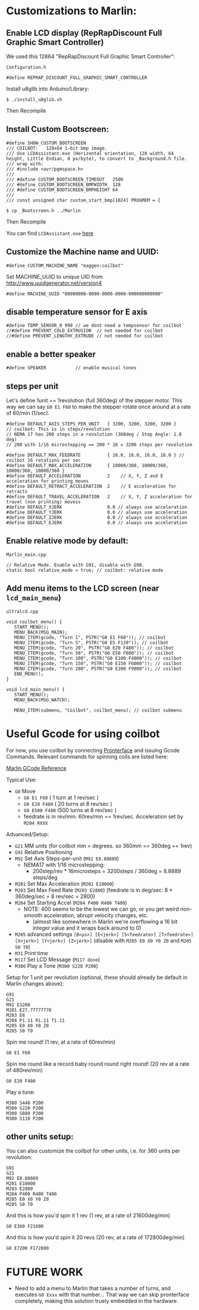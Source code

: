 
# Customizations to Marlin:

## Enable LCD display (RepRapDiscount Full Graphic Smart Controller)
We used this 12864 "RepRapDiscount Full Graphic Smart Controller":

`Configuration.h`
```
#define REPRAP_DISCOUNT_FULL_GRAPHIC_SMART_CONTROLLER
```
Install u8glib into Arduino/Library:
```
$ ./install_u8glib.sh
```
Then Recompile

## Install Custom Bootscreen:
```
#define SHOW_CUSTOM_BOOTSCREEN
/// COILBOT:   128x64 1-bit bmp image.
/// Use LCDAssistant.exe (Horizontal orientation, 128 width, 64 height, Little Endian, 8 px/byte), to convert to _Background.h file.
/// wrap with:
/// #include <avr/pgmspace.h>
///
/// #define CUSTOM_BOOTSCREEN_TIMEOUT   2500
/// #define CUSTOM_BOOTSCREEN_BMPWIDTH  128
/// #define CUSTOM_BOOTSCREEN_BMPHEIGHT 64
///
/// const unsigned char custom_start_bmp[1024] PROGMEM = {
```
```
$ cp _Bootscreen.h ../Marlin
```
Then Recompile

You can find `LCDAssistant.exe` [here](http://en.radzio.dxp.pl/bitmap_converter/)

## Customize the Machine name and UUID:
```
#define CUSTOM_MACHINE_NAME "maggen:coilbot"
```
Set MACHINE_UUID to unique UID from http://www.uuidgenerator.net/version4
```
#define MACHINE_UUID "00000000-0000-0000-0000-000000000000"
```

## disable temperature sensor for E axis
```
#define TEMP_SENSOR_0 998 // we dont need a tempsensor for coilbot`
//#define PREVENT_COLD_EXTRUSION  // not needed for coilbot
//#define PREVENT_LENGTHY_EXTRUDE // not needed for coilbot
```

## enable a better speaker
```
#define SPEAKER           // enable musical tones
```

## steps per unit
Let's define 1unit == 1revolution (full 360deg) of the stepper motor.
This way we can say `G0 E1 F60` to make the stepper rotate once around at a rate of 60/min (1/sec).
```
#define DEFAULT_AXIS_STEPS_PER_UNIT   { 3200, 3200, 3200, 3200 }
// coilbot: This is in steps/revolution
// NEMA 17 has 200 steps in a revolution (360deg / Step Angle: 1.8 deg)
// 200 with 1/16 microstepping == 200 * 16 = 3200 steps per revolution

#define DEFAULT_MAX_FEEDRATE          { 16.0, 16.0, 16.0, 16.0 } // coilbot 16 rotations per sec
#define DEFAULT_MAX_ACCELERATION      { 10000/360, 10000/360, 10000/360, 10000/360 }
#define DEFAULT_ACCELERATION          2    // X, Y, Z and E acceleration for printing moves
#define DEFAULT_RETRACT_ACCELERATION  2    // E acceleration for retracts
#define DEFAULT_TRAVEL_ACCELERATION   2    // X, Y, Z acceleration for travel (non printing) movess
#define DEFAULT_XJERK                 0.0 // always use acceleration
#define DEFAULT_YJERK                 0.0 // always use acceleration
#define DEFAULT_ZJERK                 0.0 // always use acceleration
#define DEFAULT_EJERK                 0.0 // always use acceleration
```

## Enable relative mode by default:
`Marlin_main.cpp`
```
// Relative Mode. Enable with G91, disable with G90.
static bool relative_mode = true; // coilbot: relative mode
```

## Add menu items to the LCD screen (near `lcd_main_menu`)
`ultralcd.cpp`
```
void coilbot_menu() {
   START_MENU();
   MENU_BACK(MSG_MAIN);
   MENU_ITEM(gcode, "Turn 1", PSTR("G0 E1 F60")); // coilbot
   MENU_ITEM(gcode, "Turn 5", PSTR("G0 E5 F120")); // coilbot
   MENU_ITEM(gcode, "Turn 20", PSTR("G0 E20 F480")); // coilbot
   MENU_ITEM(gcode, "Turn 50", PSTR("G0 E50 F600")); // coilbot
   MENU_ITEM(gcode, "Turn 100", PSTR("G0 E100 F4000")); // coilbot
   MENU_ITEM(gcode, "Turn 150", PSTR("G0 E150 F6000")); // coilbot
   MENU_ITEM(gcode, "Turn 200", PSTR("G0 E200 F9000")); // coilbot
   END_MENU();
}

void lcd_main_menu() {
   START_MENU();
   MENU_BACK(MSG_WATCH);

   MENU_ITEM(submenu, "Coilbot", coilbot_menu); // coilbot submenu
```

# Useful Gcode for using coilbot
For now, you use coilbot by connecting [Pronterface](http://www.pronterface.com/) and issuing Gcode Commands.
Relevant commands for spinning coils are listed here:

[Marlin GCode Reference](http://marlinfw.org/docs/gcode/G010.html)

Typical Use:
- `G0` Move
   - `G0 E1 F60`          (  1 turn  at 1 rev/sec  )
   - `G0 E20 F480`        ( 20 turns at 8 rev/sec  )
   - `G0 E500 F480`       (500 turns at 8 rev/sec  )
   - feedrate is in rev/min: 60rev/min == 1rev/sec.  Acceleration set by `M204 RXXX`

Advanced/Setup:
- `G21` MM units   (for coilbot mm = degrees. so 360mm == 360deg == 1rev)
- `G91` Relative Positioning
- `M92` Set Axis Steps-per-unit (`M92 E8.88889`)
   - NEMA17 with 1/16 microstepping:
      - 200step/rev * 16microsteps = 3200steps / 360deg = 8.8889 steps/deg
- `M201` Set Max Acceleration (`M201 E10000`)
- `M203` Set Max Feed Rate    (`M203 E2800`) (feedrate is in deg/sec: 8 * 360deg/sec = 8 rev/sec = 2800)
- `M204` Set Starting Accel   (`M204 P400 R400 T400`)
   - NOTE: 400 seems to be the lowest we can go, or you get weird non-smooth acceleration, abrupt velocity changes, etc.
      - (almost like somewhere in Marlin we're overflowing a 16 bit integer value and it wraps back around to 0)
- `M205` advanced settings `[B<µs>] [E<jerk>] [S<feedrate>] [T<feedrate>] [X<jerk>] [Y<jerk>] [Z<jerk>]`
  (disable with `M205 E0 X0 Y0 Z0`  and `M205 S0 T0`)
- `M31` Print time
- `M117` Set LCD Message (`M117 done`)
- `M300` Play a Tone  (`M300 S220 P200`)

Setup for 1 unit per revolution (optional, these should already be default in Marlin changes above):
```
G91
G21
M92 E3200
M201 E27.77777778
M203 E8
M204 P1.11 R1.11 T1.11
M205 E0 X0 Y0 Z0
M205 S0 T0
```

Spin me round!  (1 rev, at a rate of 60rev/min)
```
G0 E1 F60
```

Spin me round like a record baby round round right round!  (20 rev at a rate of 480rev/min)
```
G0 E20 F480
```


Play a tune:
```
M300 S440 P200
M300 S220 P200
M300 S880 P200
M300 S110 P200
```


## other units setup:

You can also customize the coilbot for other units, i.e. for 360 units per revolution:
```
G91
G21
M92 E8.88889
M201 E10000
M203 E2800
M204 P400 R400 T400
M205 E0 X0 Y0 Z0
M205 S0 T0
```
And this is how you'd spin it 1 rev  (1 rev, at a rate of 21600deg/min)
```
G0 E360 F21600
```

And this is how you'd spin it 20 revs  (20 rev, at a rate of 172800deg/min)
```
G0 E7200 F172800
```

# FUTURE WORK

 - Need to add a menu to Marlin that takes a number of turns, and executes `G0 Exxx` with that number...  That way we can skip pronterface completely, making this solution truely embedded in the hardware.
